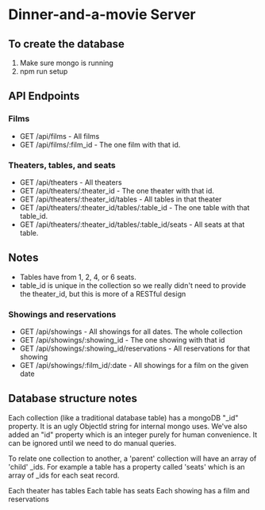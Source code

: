 # Dinner-and-a-movie Server

## To create the database
1. Make sure mongo is running
1. npm run setup

## API Endpoints
### Films
- GET /api/films - All films
- GET /api/films/:film_id - The one film with that id.
### Theaters, tables, and seats
- GET /api/theaters - All theaters
- GET /api/theaters/:theater_id - The one theater with that id.
- GET /api/theaters/:theater_id/tables - All tables in that theater
- GET /api/theaters/:theater_id/tables/:table_id - The one table with that table_id.
- GET /api/theaters/:theater_id/tables/:table_id/seats - All seats at that table.
## Notes
- Tables have from 1, 2, 4, or 6 seats.
- table_id is unique in the collection so we really didn't need to provide the theater_id, but this is more of a RESTful design
### Showings and reservations
- GET /api/showings - All showings for all dates. The whole collection
- GET /api/showings/:showing_id - The one showing with that id
- GET /api/showings/:showing_id/reservations - All reservations for that showing
- GET /api/showings/:film_id/:date - All showings for a film on the given date

## Database structure notes
Each collection (like a traditional database table) has a mongoDB "_id" property. It is an ugly ObjectId string for internal mongo uses. We've also added an "id" property which is an integer purely for human convenience. It can be ignored until we need to do manual queries.

To relate one collection to another, a 'parent' collection will have an array of 'child' _ids. For example a table has a property called 'seats' which is an array of _ids for each seat record.

Each theater has tables
Each table has seats
Each showing has a film and reservations